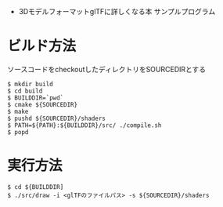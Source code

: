 * 3DモデルフォーマットglTFに詳しくなる本 サンプルプログラム

# ビルド方法

ソースコードをcheckoutしたディレクトリをSOURCEDIRとする


```shell
$ mkdir build
$ cd build
$ BUILDDIR=`pwd`
$ cmake ${SOURCEDIR}
$ make
$ pushd ${SOURCEDIR}/shaders
$ PATH=${PATH}:${BUILDDIR}/src/ ./compile.sh
$ popd
```

# 実行方法

```shell
$ cd ${BUILDDIR]
$ ./src/draw -i <glTFのファイルパス> -s ${SOURCEDIR}/shaders
```

